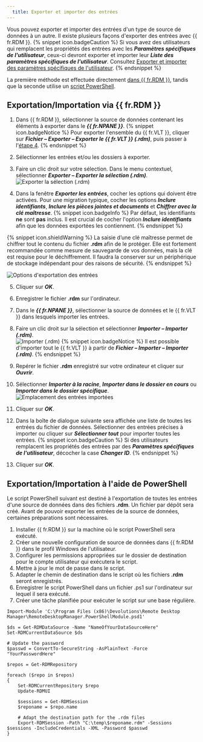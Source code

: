```yaml
---
  title: Exporter et importer des entrées
---
```

Vous pouvez exporter et importer des entrées d'un type de source de données à un autre. Il existe plusieurs façons d'exporter des entrées avec {{ fr.RDM }}. 
{% snippet icon.badgeCaution %} 
Si vous avez des utilisateurs qui remplacent les propriétés des entrées avec les ***Paramètres spécifiques de l'utilisateur***, ceux-ci devront exporter et importer leur ***Liste des paramètres spécifiques de l'utilisateur***. Consultez [Exporter et importer des paramètres spécifiques de l'utilisateur](/fr/kb/remote-desktop-manager/how-to-articles/export-import-user-specific-settings/).
{% endsnippet %}  

La première méthode est effectuée directement <a href="#Exportation/Importation via {{ fr.RDM }}">dans {{ fr.RDM }}</a>, tandis que la seconde utilise un <a href="#Exportation/Importation à l'aide de PowerShell">script PowerShell</a>.

## Exportation/Importation via {{ fr.RDM }}

1. Dans {{ fr.RDM }}, sélectionner la source de données contenant les éléments à exporter dans le ***{{ fr.NPANE }}***.
{% snippet icon.badgeNotice %} 
Pour exporter l'ensemble du {{ fr.VLT }}, cliquer sur ***Fichier – Exporter – Exporter le {{ fr.VLT }} (.rdm)***, puis passer à l'<a href="#etape4">étape 4</a>. 
{% endsnippet %}
 
2. Sélectionner les entrées et/ou les dossiers à exporter. 
1. Faire un clic droit sur votre sélection. Dans le menu contextuel, sélectionner ***Exporter – Exporter la sélection (.rdm)***.  
![Exporter la sélection (.rdm)](https://webdevolutions.azureedge.net/docs/fr/kb/KB2006.png)
1. <a name="etape4"></a>Dans la fenêtre ***Exporter les entrées***, cocher les options qui doivent être activées. Pour une migration typique, cocher les options ***Inclure identifiants***, ***Inclure les pièces jointes et documents*** et ***Chiffrer avec la clé maîtresse***.
{% snippet icon.badgeInfo %} 
Par défaut, les identifiants **ne** sont **pas** inclus. Il est crucial de cocher l'option ***Inclure identifiants*** afin que les données exportées les contiennent.
{% endsnippet %}
 
{% snippet icon.shieldWarning %} 
La saisie d’une clé maîtresse permet de chiffrer tout le contenu du fichier **.rdm** afin de le protéger. Elle est fortement recommandée comme mesure de sauvegarde de vos données, mais la clé est requise pour le déchiffrement. Il faudra la conserver sur un périphérique de stockage indépendant pour des raisons de sécurité.
{% endsnippet %}
 
![Options d'exportation des entrées](https://webdevolutions.azureedge.net/docs/fr/kb/KB2007.png)  

5. Cliquer sur ***OK***. 
1. Enregistrer le fichier **.rdm** sur l'ordinateur. 
1. Dans le ***{{ fr.NPANE }}***, sélectionner la source de données et le {{ fr.VLT }} dans lesquels importer les entrées. 
1. Faire un clic droit sur la sélection et sélectionner ***Importer – Importer (.rdm)***.  
![Importer (.rdm)](https://webdevolutions.azureedge.net/docs/fr/kb/KB2008.png)
{% snippet icon.badgeNotice %} 
Il est possible d'importer tout le {{ fr.VLT }} à partir de ***Fichier – Importer – Importer (.rdm)***. 
{% endsnippet %}
 
9. Repérer le fichier **.rdm** enregistré sur votre ordinateur et cliquer sur ***Ouvrir***. 
1. Sélectionner ***Importer à la racine***, ***Importer dans le dossier en cours*** ou ***Importer dans le dossier spécifique***.  
![Emplacement des entrées importées](https://webdevolutions.azureedge.net/docs/fr/kb/KB2009.png)
1. Cliquer sur ***OK***. 
1. Dans la boîte de dialogue suivante sera affichée une liste de toutes les entrées du fichier de données. Sélectionner des entrées précises à importer ou cliquer sur ***Sélectionner tout*** pour importer toutes les entrées.
{% snippet icon.badgeCaution %} 
Si des utilisateurs remplacent les propriétés des entrées par des ***Paramètres spécifiques de l'utilisateur***, décocher la case ***Changer ID***. 
{% endsnippet %}
 
13. Cliquer sur ***OK***. 

## Exportation/Importation à l'aide de PowerShell

Le script PowerShell suivant est destiné à l'exportation de toutes les entrées d'une source de données dans des fichiers **.rdm**. Un fichier par dépôt sera créé.
Avant de pouvoir exporter les entrées de la source de données, certaines préparations sont nécessaires.
1. Installer {{ fr.RDM }} sur la machine où le script PowerShell sera exécuté.
1. Créer une nouvelle configuration de source de données dans {{ fr.RDM }} dans le profil Windows de l'utilisateur.
1. Configurer les permissions appropriées sur le dossier de destination pour le compte utilisateur qui exécutera le script.
1. Mettre à jour le mot de passe dans le script.
1. Adapter le chemin de destination dans le script où les fichiers **.rdm** seront enregistrés.
1. Enregistrer le script PowerShell dans un fichier .ps1 sur l'ordinateur sur lequel il sera exécuté.
1. Créer une tâche planifiée pour exécuter le script sur une base régulière.
```
Import-Module 'C:\Program Files (x86)\Devolutions\Remote Desktop Manager\RemoteDesktopManager.PowerShellModule.psd1'

$ds = Get-RDMDataSource -Name "NameOfYourDataSourceHere"
Set-RDMCurrentDataSource $ds

# Update the password
$passwd = ConvertTo-SecureString -AsPlainText -Force "YourPasswordHere"

$repos = Get-RDMRepository

foreach ($repo in $repos)
{
    Set-RDMCurrentRepository $repo
    Update-RDMUI

    $sessions = Get-RDMSession
    $reponame = $repo.name

    # Adapt the destination path for the .rdm files
    Export-RDMSession -Path "C:\temp\$reponame.rdm" -Sessions $sessions -IncludeCredentials -XML -Password $passwd
}
```
